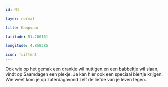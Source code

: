 ```yaml
---
id: N4

layer: normal

title: Kampvuur

latitude: 51.200161

longitude: 4.850385

icon: fuiftent
---
```

Ook wie op het gemak een drankje wil nuttigen en een babbeltje wil slaan, vindt op Saamdagen een plekje. Je kan hier ook een speciaal biertje krijgen. Wie weet kom je op zaterdagavond zelf de liefde van je leven tegen..
